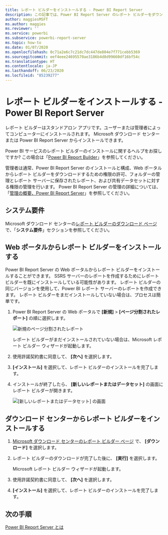 ```yaml
---
title: レポート ビルダーをインストールする - Power BI Report Server
description: この記事では、Power BI Report Server のレポート ビルダーをダウンロードしてインストールする方法について説明します。
author: maggiesMSFT
ms.author: maggies
ms.reviewer: ''
ms.service: powerbi
ms.subservice: powerbi-report-server
ms.topic: how-to
ms.date: 01/07/2020
ms.openlocfilehash: 0c71a2e6c7c21dc7dc447de804e7f771cebb5369
ms.sourcegitcommit: eef4eee24695570ae3186b4d8d99660df16bf54c
ms.translationtype: HT
ms.contentlocale: ja-JP
ms.lasthandoff: 06/23/2020
ms.locfileid: "85239277"
---
```

# <a name="install-report-builder---power-bi-report-server"></a>レポート ビルダーをインストールする - Power BI Report Server

レポート ビルダーはスタンドアロン アプリです。ユーザーまたは管理者によってコンピューターにインストールされます。 Microsoft ダウンロード センターまたは Power BI Report Server からインストールできます。  

Power BI サービスのレポート ビルダーのインストールに関するヘルプをお探しですか? この場合は「[Power BI Report Builder](../paginated-reports/report-builder-power-bi.md)」を参照してください。
  
管理者は通常、Power BI Report Server のインストールと構成、Web ポータルからレポート ビルダーをダウンロードするための権限の許可、フォルダーの管理とレポート サーバーに保存されたレポート、および共有データセットに対する権限の管理を行います。 Power BI Report Server の管理の詳細については、「[管理の概要、Power BI Report Server](admin-handbook-overview.md)」を参照してください。  
  
## <a name="system-requirements"></a>システム要件
  
 Microsoft ダウンロード センターの[レポート ビルダーのダウンロード ページ](https://go.microsoft.com/fwlink/?LinkID=734968)で、「**システム要件**」セクションを参照してください。
 
## <a name="install-report-builder-from-a-web-portal"></a>Web ポータルからレポート ビルダーをインストールする
  
Power BI Report Server の Web ポータルからレポート ビルダーをインストールすることができます。 SSRS サーバーのレポートを作成するためにレポート ビルダーを既にインストールしている可能性があります。 レポート ビルダーの同じバージョンを使用して、Power BI レポート サーバーのレポートを作成できます。 レポート ビルダーをまだインストールしていない場合は、プロセスは簡単です。

1. Power BI Report Server の Web ポータルで **[新規]**  >  **[ページ分割されたレポート]** の順に選択します。
   
    ![新規のページ分割されたレポート](media/quickstart-create-paginated-report/reportserver-new-paginated-report-menu.png)
   
    レポート ビルダーがまだインストールされていない場合は、Microsoft レポート ビルダー ウィザードが起動します。  
  
3.  使用許諾契約書に同意して、 **[次へ]** を選択します。  
 
5.  **[インストール]** を選択して、レポート ビルダーのインストールを完了します。  

2. インストールが終了したら、 **[新しいレポートまたはデータセット]** の画面にレポート ビルダーが開きます。
   
    ![[新しいレポートまたはデータセット] の画面](media/quickstart-create-paginated-report/reportserver-paginated-new-report-screen.png)
 

##  <a name="install-report-builder-from-the-download-center"></a><a name="download"></a> ダウンロード センターからレポート ビルダーをインストールする  
  
1.  [Microsoft ダウンロード センターのレポート ビルダー ページ](https://go.microsoft.com/fwlink/?LinkID=734968) で、 **[ダウンロード]** を選択します。  
  
2.  レポート ビルダーのダウンロードが完了した後に、 **[実行]** を選択します。  
  
     Microsoft レポート ビルダー ウィザードが起動します。  
  
3.  使用許諾契約書に同意して、 **[次へ]** を選択します。  
 
5.  **[インストール]** を選択して、レポート ビルダーのインストールを完了します。  
 

## <a name="next-steps"></a>次の手順

[Power BI Report Server とは](get-started.md)
